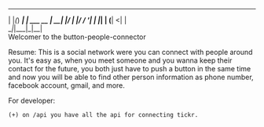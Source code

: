  _   _      _         
| |_(_) ___| | ___ __ 
| __| |/ __| |/ / '__|
| |_| | (__|   <| |   
 \__|_|\___|_|\_\_|   
                      Welcomer to the button-people-connector


Resume: This is a social network were you can connect with people around you.
			It's easy as, when you meet someone and you wanna keep their contact for the future, you both just have to push a button in the same time and now you will be able to find other person information as phone number, facebook account, gmail, and more.



For developer:

	(+) on /api you have all the api for connecting tickr.				                  